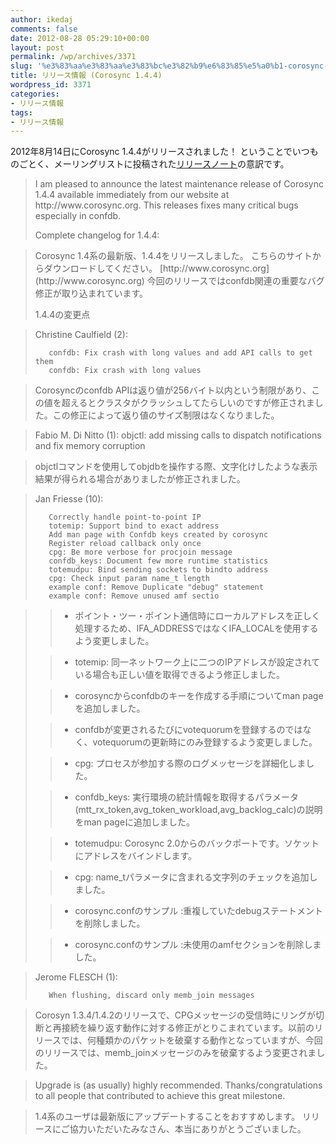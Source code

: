 ```yaml
---
author: ikedaj
comments: false
date: 2012-08-28 05:29:10+00:00
layout: post
permalink: /wp/archives/3371
slug: '%e3%83%aa%e3%83%aa%e3%83%bc%e3%82%b9%e6%83%85%e5%a0%b1-corosync-1-4-4'
title: リリース情報 (Corosync 1.4.4)
wordpress_id: 3371
categories:
- リリース情報
tags:
- リリース情報
---
```


2012年8月14日にCorosync 1.4.4がリリースされました！
ということでいつものごとく、メーリングリストに投稿された[リリースノート](http://lists.corosync.org/pipermail/discuss/2012-August/001857.html)の意訳です。



<blockquote>
I am pleased to announce the latest maintenance release of Corosync 1.4.4 available immediately from our website at http://www.corosync.org.
This releases fixes many critical bugs especially in confdb.

Complete changelog for 1.4.4:
</blockquote>




<blockquote>
Corosync 1.4系の最新版、1.4.4をリリースしました。
こちらのサイトからダウンロードしてください。 [http://www.corosync.org](http://www.corosync.org)
今回のリリースではconfdb関連の重要なバグ修正が取り込まれています。

1.4.4の変更点
</blockquote>




<blockquote>
Christine Caulfield (2):

       confdb: Fix crash with long values and add API calls to get them
       confdb: Fix crash with long values
</blockquote>




<blockquote>
Corosyncのconfdb APIは返り値が256バイト以内という制限があり、この値を超えるとクラスタがクラッシュしてたらしいのですが修正されました。この修正によって返り値のサイズ制限はなくなりました。
</blockquote>




<blockquote>
Fabio M. Di Nitto (1):
       objctl: add missing calls to dispatch notifications and fix memory corruption
</blockquote>




<blockquote>
objctlコマンドを使用してobjdbを操作する際、文字化けしたような表示結果が得られる場合がありましたが修正されました。
</blockquote>




<blockquote>
Jan Friesse (10):

       Correctly handle point-to-point IP
       totemip: Support bind to exact address
       Add man page with Confdb keys created by corosync
       Register reload callback only once
       cpg: Be more verbose for procjoin message
       confdb_keys: Document few more runtime statistics
       totemudpu: Bind sending sockets to bindto address
       cpg: Check input param name_t length
       example conf: Remove Duplicate "debug" statement
       example conf: Remove unused amf sectio
</blockquote>




<blockquote>


> 
> 

>   * ポイント・ツー・ポイント通信時にローカルアドレスを正しく処理するため、IFA_ADDRESSではなくIFA_LOCALを使用するよう変更しました。

> 

>   * totemip: 同一ネットワーク上に二つのIPアドレスが設定されている場合も正しい値を取得できるよう修正しました。

> 

>   * corosyncからconfdbのキーを作成する手順についてman pageを追加しました。

> 

>   * confdbが変更されるたびにvotequorumを登録するのではなく、votequorumの更新時にのみ登録するよう変更しました。

> 

>   * cpg: プロセスが参加する際のログメッセージを詳細化しました。

> 

>   * confdb_keys: 実行環境の統計情報を取得するパラメータ(mtt_rx_token,avg_token_workload,avg_backlog_calc)の説明をman pageに追加しました。

> 

>   * totemudpu: Corosync 2.0からのバックポートです。ソケットにアドレスをバインドします。

> 

>   * cpg: name_tパラメータに含まれる文字列のチェックを追加しました。

> 

>   * corosync.confのサンプル :重複していたdebugステートメントを削除しました。

> 

>   * corosync.confのサンプル :未使用のamfセクションを削除しました。

> 

</blockquote>




<blockquote>
Jerome FLESCH (1):

       When flushing, discard only memb_join messages
</blockquote>




<blockquote>
Corosyn 1.3.4/1.4.2のリリースで、CPGメッセージの受信時にリングが切断と再接続を繰り返す動作に対する修正がとりこまれています。以前のリリースでは、何種類かのパケットを破棄する動作となっていますが、今回のリリースでは、memb_joinメッセージのみを破棄するよう変更されました。
</blockquote>




<blockquote>
Upgrade is (as usually) highly recommended.
Thanks/congratulations to all people that contributed to achieve this great milestone.
</blockquote>




<blockquote>
1.4系のユーザは最新版にアップデートすることをおすすめします。
リリースにご協力いただいたみなさん、本当にありがとうございました。
</blockquote>

